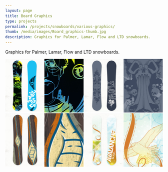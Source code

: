 ```yaml
---
layout: page
title: Board Graphics
type: projects
permalink: /projects/snowboards/various-graphics/
thumb: /media/images/Board_graphics-thumb.jpg
description: Graphics for Palmer, Lamar, Flow and LTD snowboards.
---
```


Graphics for Palmer, Lamar, Flow and LTD snowboards.

![](/media/images/Board_graphics_1.jpg)
